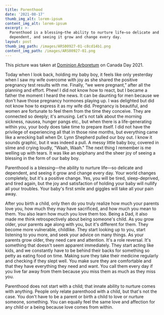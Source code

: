 ```yaml
---
title: Parenthood
date: '2021-08-17'
thumb_img_alt: lorem-ipsum
content_img_alt: lorem-ipsum
excerpt: >-
  Parenthood is a blessing—the ability to nurture life—so delicate and
  dependent, and seeing it grow and change every day.
layout: post
thumb_img_path: /images/ARS00927-01-c8cd14b1.png
content_img_path: /images/ARS00927-01.png
---
```

This picture was taken at <a href="https://www.tripadvisor.ca/Attraction_Review-g155004-d282862-Reviews-Arboretum_Experimental_Farm-Ottawa_Ontario.html" target="_blank">Dominion Arboretum</a> on Canada Day 2021.

Today when I look back, holding my baby boy, it feels like only yesterday when I saw my wife overcome with joy as she shared the positive pregnancy test results with me. Finally, “we were pregnant,” after all the planning and effort. Phew! I did not know how to react, but I became a father the moment I heard the news. It can be daunting for men because we don't have those pregnancy hormones playing up. I was delighted but did not know how to express it as my wife did. Pregnancy is beautiful, and women are fortunate to feel them from the time they conceive. They are connected so deeply; it's amusing. Let's not talk about the morning sickness, nausea, hunger pangs etc., but when there is a life-generating within you, your body does take time to prepare itself. I did not have the privilege of experiencing all that in those nine months, but everything came like a wrecking ball when Dr. Lynn Shepherd pulled our boy out. I know it sounds graphic, but it was indeed a pull. A messy little baby boy, covered in slime and crying loudly, "Waah, Waah." The next thing I remember is me welling up with tears. It was like an epiphany and the sheer joy of seeing a blessing in the form of our baby boy.

Parenthood is a blessing—the ability to nurture life—so delicate and dependent, and seeing it grow and change every day. Your world changes completely, but it's a positive change. Yes, you will be tired, sleep-deprived, and tired again, but the joy and satisfaction of holding your baby will nullify all your troubles. Your baby's first smile and giggles will take all your pain away.

After you birth a child, only then do you truly realize how much your parents love you, how much they may have sacrificed, and how much you mean to them. You also learn how much you love them too. Being a Dad, it also made me think retrospectively about being someone's child. As you grow older, your parents age along with you, but it's different for them. They become more vulnerable, childlike. They start looking up to you, start listening to you more, and seek your advice on many things. As your parents grow older, they need care and attention. It's a role reversal. It's something that doesn't seem apparent immediately. They start acting like kids, and we constantly have to be behind their backs for something so petty as eating food on time. Making sure they take their medicine regularly and checking if they slept well. You make sure they are comfortable and that they have everything they need and want. You call them every day if you live far away from them because you miss them as much as they miss you.

Parenthood does not start with a child; that innate ability to nurture comes with anything. People only relate parenthood with a child, but that's not the case. You don't have to be a parent or birth a child to love or nurture someone, something. You can equally feel the same love and affection for any child or a being because love comes from within.

